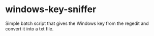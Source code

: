 # windows-key-sniffer
Simple batch script that gives the Windows key from the regedit and convert it into a txt file.
